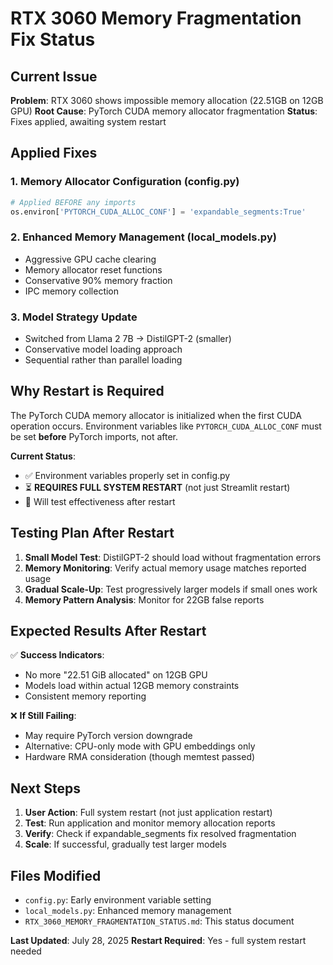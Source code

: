 # RTX 3060 Memory Fragmentation Fix Status

## Current Issue
**Problem**: RTX 3060 shows impossible memory allocation (22.51GB on 12GB GPU)
**Root Cause**: PyTorch CUDA memory allocator fragmentation
**Status**: Fixes applied, awaiting system restart

## Applied Fixes

### 1. Memory Allocator Configuration (config.py)
```python
# Applied BEFORE any imports
os.environ['PYTORCH_CUDA_ALLOC_CONF'] = 'expandable_segments:True'
```

### 2. Enhanced Memory Management (local_models.py)
- Aggressive GPU cache clearing
- Memory allocator reset functions
- Conservative 90% memory fraction
- IPC memory collection

### 3. Model Strategy Update
- Switched from Llama 2 7B → DistilGPT-2 (smaller)
- Conservative model loading approach
- Sequential rather than parallel loading

## Why Restart is Required

The PyTorch CUDA memory allocator is initialized when the first CUDA operation occurs. Environment variables like `PYTORCH_CUDA_ALLOC_CONF` must be set **before** PyTorch imports, not after.

**Current Status**: 
- ✅ Environment variables properly set in config.py 
- ⏳ **REQUIRES FULL SYSTEM RESTART** (not just Streamlit restart)
- 🔄 Will test effectiveness after restart

## Testing Plan After Restart

1. **Small Model Test**: DistilGPT-2 should load without fragmentation errors
2. **Memory Monitoring**: Verify actual memory usage matches reported usage  
3. **Gradual Scale-Up**: Test progressively larger models if small ones work
4. **Memory Pattern Analysis**: Monitor for 22GB false reports

## Expected Results After Restart

✅ **Success Indicators**:
- No more "22.51 GiB allocated" on 12GB GPU
- Models load within actual 12GB memory constraints
- Consistent memory reporting

❌ **If Still Failing**:
- May require PyTorch version downgrade
- Alternative: CPU-only mode with GPU embeddings only
- Hardware RMA consideration (though memtest passed)

## Next Steps

1. **User Action**: Full system restart (not just application restart)
2. **Test**: Run application and monitor memory allocation reports
3. **Verify**: Check if expandable_segments fix resolved fragmentation
4. **Scale**: If successful, gradually test larger models

## Files Modified
- `config.py`: Early environment variable setting
- `local_models.py`: Enhanced memory management
- `RTX_3060_MEMORY_FRAGMENTATION_STATUS.md`: This status document

**Last Updated**: July 28, 2025
**Restart Required**: Yes - full system restart needed